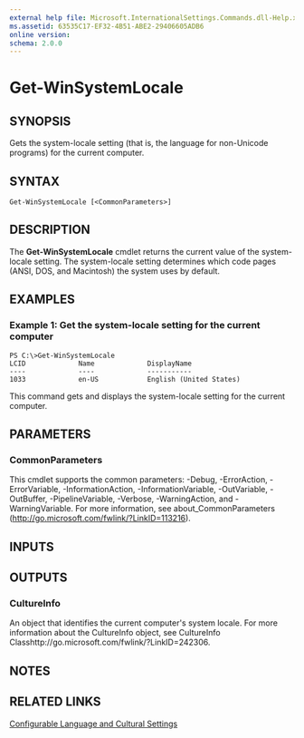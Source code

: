 ```yaml
---
external help file: Microsoft.InternationalSettings.Commands.dll-Help.xml
ms.assetid: 63535C17-EF32-4B51-ABE2-29406605ADB6
online version: 
schema: 2.0.0
---
```


# Get-WinSystemLocale

## SYNOPSIS
Gets the system-locale setting (that is, the language for non-Unicode programs) for the current computer.

## SYNTAX

```
Get-WinSystemLocale [<CommonParameters>]
```

## DESCRIPTION
The **Get-WinSystemLocale** cmdlet returns the current value of the system-locale setting.
The system-locale setting determines which code pages (ANSI, DOS, and Macintosh) the system uses by default.

## EXAMPLES

### Example 1: Get the system-locale setting for the current computer
```
PS C:\>Get-WinSystemLocale
LCID             Name             DisplayName
----             ----             -----------
1033             en-US            English (United States)
```

This command gets and displays the system-locale setting for the current computer.

## PARAMETERS

### CommonParameters
This cmdlet supports the common parameters: -Debug, -ErrorAction, -ErrorVariable, -InformationAction, -InformationVariable, -OutVariable, -OutBuffer, -PipelineVariable, -Verbose, -WarningAction, and -WarningVariable. For more information, see about_CommonParameters (http://go.microsoft.com/fwlink/?LinkID=113216).

## INPUTS

## OUTPUTS

### CultureInfo
An object that identifies the current computer's system locale.
For more information about the CultureInfo object, see CultureInfo Classhttp://go.microsoft.com/fwlink/?LinkID=242306.

## NOTES

## RELATED LINKS

[Configurable Language and Cultural Settings](http://go.microsoft.com/fwlink/?LinkID=242307)

